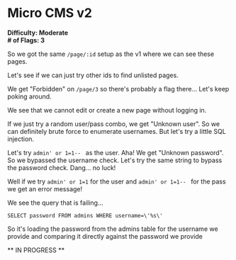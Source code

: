 # Micro CMS v2

**Difficulty: Moderate**  
**\# of Flags: 3**

So we got the same `/page/:id` setup as the v1 where we can see these pages.

Let's see if we can just try other ids to find unlisted pages.

We get "Forbidden" on `/page/3` so there's probably a flag there... Let's keep poking around.

We see that we cannot edit or create a new page without logging in.

If we just try a random user/pass combo, we get "Unknown user". So we can definitely brute 
force to enumerate usernames. But let's try a little SQL injection.

Let's try `admin' or 1=1-- ` as the user. Aha! We get "Unknown password". So we bypassed the 
username check. Let's try the same string to bypass the password check. Dang... no luck!

Well if we try `admin' or 1=1` for the user and `admin' or 1=1-- ` for the pass we get an 
error message!

We see the query that is failing...

`SELECT password FROM admins WHERE username=\'%s\'`

So it's loading the password from the admins table for the username we provide and comparing 
it directly against the password we provide

** IN PROGRESS **
